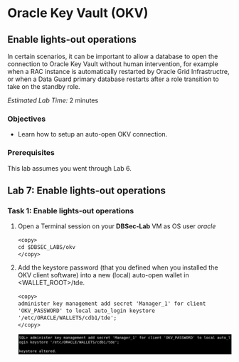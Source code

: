 # Oracle Key Vault (OKV)

## Enable lights-out operations
In certain scenarios, it can be important to allow a database to open the connection to Oracle Key Vault without human intervention, for example when a RAC instance is automatically restarted by Oracle Grid Infrastructre, or when a Data Guard primary database restarts after a role transition to take on the standby role.

*Estimated Lab Time:* 2 minutes

### Objectives
- Learn how to setup an auto-open OKV connection.

### Prerequisites
This lab assumes you went through Lab 6. 

## Lab 7: Enable lights-out operations
### Task 1: Enable lights-out operations

1. Open a Terminal session on your **DBSec-Lab** VM as OS user *oracle*

    ````
    <copy>
    cd $DBSEC_LABS/okv
    </copy>
    ````

2. Add the keystore password (that you defined when you installed the OKV client software) into a new (local) auto-open wallet in <WALLET_ROOT>/tde.

    ````
    <copy>
    administer key management add secret 'Manager_1' for client 'OKV_PASSWORD' to local auto_login keystore '/etc/ORACLE/WALLETS/cdb1/tde';
    </copy>
    ````

   ![Key Vault](./images/image-2025-09-25_11-48-23.png "Add the OKV password to the TDE wallet in <WALLET_ROOT>/tde to enable auto-open OKV configuration.")